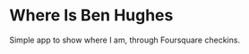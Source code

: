 Where Is Ben Hughes
===================

Simple app to show where I am, through Foursquare checkins.

